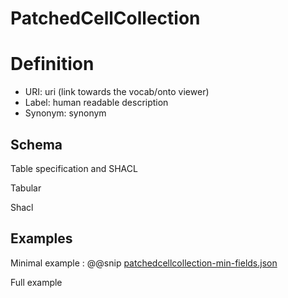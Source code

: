 # PatchedCellCollection

# Definition

* URI: uri (link towards the vocab/onto viewer)
* Label: human readable description
* Synonym: synonym


## Schema

Table specification and SHACL

Tabular


Shacl


## Examples

Minimal example
: @@snip [patchedcellcollection-min-fields.json](../../assets/entities/patchedcellcollection-min-fields.json)

Full example

